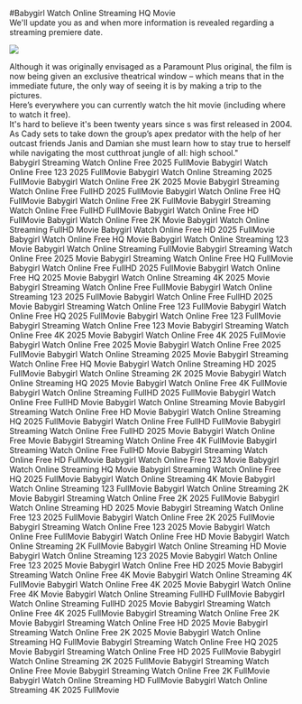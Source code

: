 #Babygirl Watch Online Streaming HQ Movie  
We'll update you as and when more information is revealed regarding a streaming premiere date.  
  
[![](https://i.imgur.com/qSNzIqt.png)](https://movie.rssnews.media/ZPMIbAQX.php)  
  
Although it was originally envisaged as a Paramount Plus original, the film is now being given an exclusive theatrical window – which means that in the immediate future, the only way of seeing it is by making a trip to the pictures.  
Here’s everywhere you can currently watch the hit movie (including where to watch it free).  
It's hard to believe it's been twenty years since s was first released in 2004.  
As Cady sets to take down the group’s apex predator with the help of her outcast friends Janis and Damian she must learn how to stay true to herself while navigating the most cutthroat jungle of all: high school."  
Babygirl Streaming Watch Online Free 2025 FullMovie
Babygirl Watch Online Free 123 2025 FullMovie
Babygirl Watch Online Streaming 2025 FullMovie
Babygirl Watch Online Free 2K 2025 Movie
Babygirl Streaming Watch Online Free FullHD 2025 FullMovie
Babygirl Watch Online Free HQ FullMovie
Babygirl Watch Online Free 2K FullMovie
Babygirl Streaming Watch Online Free FullHD FullMovie
Babygirl Watch Online Free HD FullMovie
Babygirl Watch Online Free 2K Movie
Babygirl Watch Online Streaming FullHD Movie
Babygirl Watch Online Free HD 2025 FullMovie
Babygirl Watch Online Free HQ Movie
Babygirl Watch Online Streaming 123 Movie
Babygirl Watch Online Streaming FullMovie
Babygirl Streaming Watch Online Free 2025 Movie
Babygirl Streaming Watch Online Free HQ FullMovie
Babygirl Watch Online Free FullHD 2025 FullMovie
Babygirl Watch Online Free HQ 2025 Movie
Babygirl Watch Online Streaming 4K 2025 Movie
Babygirl Streaming Watch Online Free FullMovie
Babygirl Watch Online Streaming 123 2025 FullMovie
Babygirl Watch Online Free FullHD 2025 Movie
Babygirl Streaming Watch Online Free 123 FullMovie
Babygirl Watch Online Free HQ 2025 FullMovie
Babygirl Watch Online Free 123 FullMovie
Babygirl Streaming Watch Online Free 123 Movie
Babygirl Streaming Watch Online Free 4K 2025 Movie
Babygirl Watch Online Free 4K 2025 FullMovie
Babygirl Watch Online Free 2025 Movie
Babygirl Watch Online Free 2025 FullMovie
Babygirl Watch Online Streaming 2025 Movie
Babygirl Streaming Watch Online Free HQ Movie
Babygirl Watch Online Streaming HD 2025 FullMovie
Babygirl Watch Online Streaming 2K 2025 Movie
Babygirl Watch Online Streaming HQ 2025 Movie
Babygirl Watch Online Free 4K FullMovie
Babygirl Watch Online Streaming FullHD 2025 FullMovie
Babygirl Watch Online Free FullHD Movie
Babygirl Watch Online Streaming Movie
Babygirl Streaming Watch Online Free HD Movie
Babygirl Watch Online Streaming HQ 2025 FullMovie
Babygirl Watch Online Free FullHD FullMovie
Babygirl Streaming Watch Online Free FullHD 2025 Movie
Babygirl Watch Online Free Movie
Babygirl Streaming Watch Online Free 4K FullMovie
Babygirl Streaming Watch Online Free FullHD Movie
Babygirl Streaming Watch Online Free HD FullMovie
Babygirl Watch Online Free 123 Movie
Babygirl Watch Online Streaming HQ Movie
Babygirl Streaming Watch Online Free HQ 2025 FullMovie
Babygirl Watch Online Streaming 4K Movie
Babygirl Watch Online Streaming 123 FullMovie
Babygirl Watch Online Streaming 2K Movie
Babygirl Streaming Watch Online Free 2K 2025 FullMovie
Babygirl Watch Online Streaming HD 2025 Movie
Babygirl Streaming Watch Online Free 123 2025 FullMovie
Babygirl Watch Online Free 2K 2025 FullMovie
Babygirl Streaming Watch Online Free 123 2025 Movie
Babygirl Watch Online Free FullMovie
Babygirl Watch Online Free HD Movie
Babygirl Watch Online Streaming 2K FullMovie
Babygirl Watch Online Streaming HD Movie
Babygirl Watch Online Streaming 123 2025 Movie
Babygirl Watch Online Free 123 2025 Movie
Babygirl Watch Online Free HD 2025 Movie
Babygirl Streaming Watch Online Free 4K Movie
Babygirl Watch Online Streaming 4K FullMovie
Babygirl Watch Online Free 4K 2025 Movie
Babygirl Watch Online Free 4K Movie
Babygirl Watch Online Streaming FullHD FullMovie
Babygirl Watch Online Streaming FullHD 2025 Movie
Babygirl Streaming Watch Online Free 4K 2025 FullMovie
Babygirl Streaming Watch Online Free 2K Movie
Babygirl Streaming Watch Online Free HD 2025 Movie
Babygirl Streaming Watch Online Free 2K 2025 Movie
Babygirl Watch Online Streaming HQ FullMovie
Babygirl Streaming Watch Online Free HQ 2025 Movie
Babygirl Streaming Watch Online Free HD 2025 FullMovie
Babygirl Watch Online Streaming 2K 2025 FullMovie
Babygirl Streaming Watch Online Free Movie
Babygirl Streaming Watch Online Free 2K FullMovie
Babygirl Watch Online Streaming HD FullMovie
Babygirl Watch Online Streaming 4K 2025 FullMovie